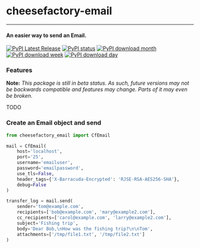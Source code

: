 # cheesefactory-email

-----------------

#### An easier way to send an Email.
[![PyPI Latest Release](https://img.shields.io/pypi/v/cheesefactory-email.svg)](https://pypi.org/project/cheesefactory-email/)
[![PyPI status](https://img.shields.io/pypi/status/cheesefactory-email.svg)](https://pypi.python.org/pypi/cheesefactory-email/)
[![PyPI download month](https://img.shields.io/pypi/dm/cheesefactory-email.svg)](https://pypi.python.org/pypi/cheesefactory-email/)
[![PyPI download week](https://img.shields.io/pypi/dw/cheesefactory-email.svg)](https://pypi.python.org/pypi/cheesefactory-email/)
[![PyPI download day](https://img.shields.io/pypi/dd/cheesefactory-email.svg)](https://pypi.python.org/pypi/cheesefactory-email/)


### Features

**Note:** _This package is still in beta status. As such, future versions may not be backwards compatible and features may change. Parts of it may even be broken._

TODO

### Create an Email object and send

```python
from cheesefactory_email import CfEmail

mail = CfEmail(
    host='localhost',
    port='25',
    username='emailuser',
    password='emailpassword',
    use_tls=False,
    header_tags={'X-Barracuda-Encrypted': 'RJSE-RSA-AES256-SHA'},
    debug=False
)

transfer_log = mail.send(
    sender='tom@example.com',
    recipients=['bob@example.com', 'mary@example2.com'],
    cc_recipients=['carol@example.com', 'larry@example2.com'],
    subject='Fishing trip',
    body='Dear Bob,\nHow was the fishing trip?\n\nTom',
    attachments=['/tmp/file1.txt', '/tmp/file2.txt']
)
```